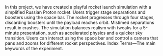 In this project, we have created a playful rocket
launch simulation with a simplified Russian Proton rocket. Users
trigger stage separations and boosters using the space bar. The
rocket progresses through four stages, discarding boosters until
the payload reaches orbit. Mistimed separations result in crashes.
The simulation balances realism with tweaks for a 5-minute
presentation, such as accelerated physics and a quicker sky
transition. Users can interact using the space bar and control
a camera that pans and zooms for different rocket perspectives.
Index Terms—The main keywords of the experiment.
